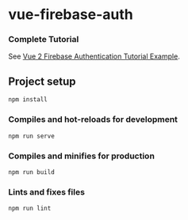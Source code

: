 # vue-firebase-auth

### Complete Tutorial
See [Vue 2 Firebase Authentication Tutorial Example](https://www.positronx.io/vue-js-firebase-authentication-tutorial-example/).

## Project setup
```
npm install
```

### Compiles and hot-reloads for development
```
npm run serve
```

### Compiles and minifies for production
```
npm run build
```

### Lints and fixes files
```
npm run lint
```
